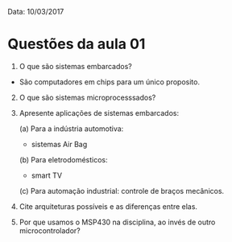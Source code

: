 
Data: 10/03/2017
# Questões da aula 01
 1. O que são sistemas embarcados?
 - São computadores em chips para um único proposito.

 2. O que são sistemas microprocesssados?

 3. Apresente aplicações de sistemas embarcados:
 	
	(a) Para a indústria automotiva:
	- sistemas Air Bag
	
	(b) Para eletrodomésticos: 
	- smart TV
	
	(c) Para automação industrial:
	controle de braços mecânicos.

 4. Cite arquiteturas possíveis e as diferenças entre elas.

 5. Por que usamos o MSP430 na disciplina, ao invés de outro microcontrolador?
